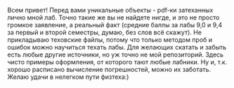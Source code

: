Всем привет! Перед вами уникальные объекты - pdf-ки затеханных лично мной лаб. 
Точно такие же вы не найдете нигде, и это не просто громкое заявление, а реальный факт (средние баллы за лабы 9,0 и 9,4 за первый и второй семестры, думаю, без слов всё скажут).
Не прикладываю теховские файлы, потому что только методом проб и ошибок можно научиться техать лабы. 
Для желающих скатать и забыть есть любые другие источники, но уж точно не мой репозиторий. Здесь чисто примеры оформления, от которого тают любые лабники.
Ну и, т.к. хорошо расписано вычисление погрешностей, можно их заботать.
Желаю удачи в нелегком пути физтеха:)
